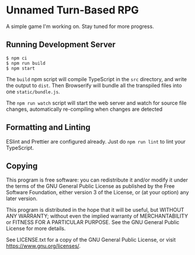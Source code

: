 # Unnamed Turn-Based RPG

A simple game I'm working on. Stay tuned for more progress.

## Running Development Server

```
$ npm ci
$ npm run build
$ npm start
```

The `build` npm script will compile TypeScript in the `src` directory, and write
the output to `dist`. Then Browserify will bundle all the transpiled files into
one `static/bundle.js`. 

The `npm run watch` script will start the web server and watch for source
file changes, automatically re-compiling when changes are detected

## Formatting and Linting

ESlint and Prettier are configured already. Just do `npm run lint` to lint your
TypeScript.

## Copying

This program is free software: you can redistribute it and/or modify it
under the terms of the GNU General Public License as published by the Free
Software Foundation, either version 3 of the License, or (at your option) any
later version.

This program is distributed in the hope that it will be useful, but WITHOUT ANY
WARRANTY; without even the implied warranty of MERCHANTABILITY or FITNESS FOR A
PARTICULAR PURPOSE.  See the GNU General Public License for more details.

See LICENSE.txt for a copy of the GNU General Public License, or visit
<https://www.gnu.org/licenses/>.
